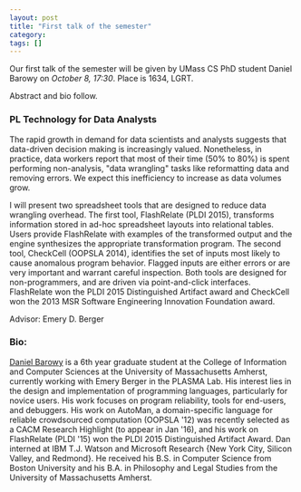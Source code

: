 ```yaml
---
layout: post
title: "First talk of the semester"
category: 
tags: []
---
```


Our first talk of the semester will be given by UMass CS PhD student Daniel Barowy on *October 8, 17:30*. Place is 1634, LGRT.

Abstract and bio follow. 


### PL Technology for Data Analysts

 The rapid growth in demand for data scientists and analysts suggests that data-driven decision making is increasingly valued.  Nonetheless, in practice, data workers report that most of their time (50% to 80%) is spent performing non-analysis, "data wrangling" tasks like reformatting data and removing errors.  We expect this inefficiency to increase as data volumes grow.

 I will present two spreadsheet tools that are designed to reduce data wrangling overhead.  The first tool, FlashRelate (PLDI 2015), transforms information stored in ad-hoc spreadsheet layouts into relational tables.  Users provide FlashRelate with examples of the transformed output and the engine synthesizes the appropriate transformation program.  The second tool, CheckCell (OOPSLA 2014), identifies the set of inputs most likely to cause anomalous program
 behavior.  Flagged inputs are either errors or are very important and warrant careful inspection.  Both tools are designed for non-programmers, and are driven via point-and-click interfaces.  FlashRelate won the PLDI 2015 Distinguished Artifact award and CheckCell won the 2013 MSR Software Engineering Innovation Foundation award.

Advisor: Emery D. Berger

### Bio:

[Daniel Barowy](http://people.cs.umass.edu/~dbarowy/) is a 6th year graduate student at the College of Information and Computer Sciences at the University of Massachusetts Amherst, currently working with Emery Berger in the PLASMA Lab.  His interest lies in the design and implementation of programming languages, particularly for novice users.  His work focuses on program reliability, tools for end-users, and debuggers.  His work on AutoMan, a domain-specific language for reliable crowdsourced computation
 (OOPSLA '12) was recently selected as a CACM Research Highlight (to appear in Jan '16), and his work on FlashRelate (PLDI '15) won the PLDI 2015 Distinguished Artifact Award.  Dan interned at IBM T.J. Watson and Microsoft Research {New York City, Silicon Valley, and Redmond}.  He received his B.S. in Computer Science from Boston University and his B.A. in Philosophy and Legal Studies from the University of Massachusetts Amherst.
